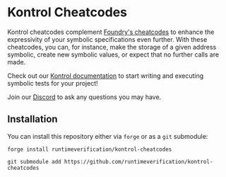 # Kontrol Cheatcodes

Kontrol cheatcodes complement [Foundry's cheatcodes](https://book.getfoundry.sh/cheatcodes/) to enhance the expressivity of your symbolic specifications even further. With these cheatcodes, you can, for instance, make the storage of a given address symbolic, create new symbolic values, or expect that no further calls are made.

Check out our [Kontrol documentation](https://docs.runtimeverification.com/kontrol/overview/readme) to start writing and executing symbolic tests for your project!

Join our [Discord](https://discord.gg/9nFGwVRfMD) to ask any questions you may have.

## Installation

You can install this repository either via `forge` or as a `git` submodule:

```
forge install runtimeverification/kontrol-cheatcodes
```

```
git submodule add https://github.com/runtimeverification/kontrol-cheatcodes
```
